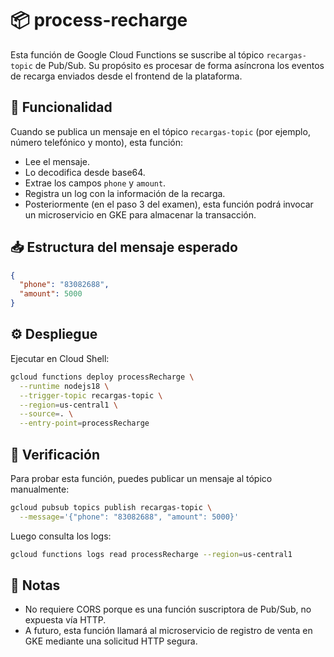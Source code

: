 # 📦 process-recharge

Esta función de Google Cloud Functions se suscribe al tópico `recargas-topic` de Pub/Sub. Su propósito es procesar de forma asíncrona los eventos de recarga enviados desde el frontend de la plataforma.

## 🚀 Funcionalidad

Cuando se publica un mensaje en el tópico `recargas-topic` (por ejemplo, número telefónico y monto), esta función:

- Lee el mensaje.
- Lo decodifica desde base64.
- Extrae los campos `phone` y `amount`.
- Registra un log con la información de la recarga.
- Posteriormente (en el paso 3 del examen), esta función podrá invocar un microservicio en GKE para almacenar la transacción.

## 📥 Estructura del mensaje esperado

```json
{
  "phone": "83082688",
  "amount": 5000
}
```

## ⚙️ Despliegue

Ejecutar en Cloud Shell:

```bash
gcloud functions deploy processRecharge \
  --runtime nodejs18 \
  --trigger-topic recargas-topic \
  --region=us-central1 \
  --source=. \
  --entry-point=processRecharge
```

## 🧪 Verificación

Para probar esta función, puedes publicar un mensaje al tópico manualmente:

```bash
gcloud pubsub topics publish recargas-topic \
  --message='{"phone": "83082688", "amount": 5000}'
```

Luego consulta los logs:

```bash
gcloud functions logs read processRecharge --region=us-central1
```

## 📌 Notas

* No requiere CORS porque es una función suscriptora de Pub/Sub, no expuesta vía HTTP.
* A futuro, esta función llamará al microservicio de registro de venta en GKE mediante una solicitud HTTP segura.
